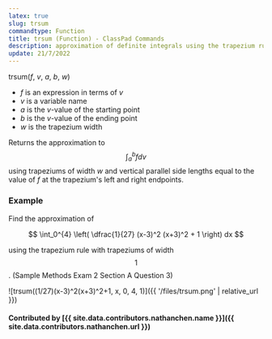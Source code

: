 ```yaml
---
latex: true
slug: trsum
commandtype: Function
title: trsum (Function) - ClassPad Commands
description: approximation of definite integrals using the trapezium rule
update: 21/7/2022
---
```


trsum(*f*, *v*, *a*, *b*, *w*)

- *f* is an expression in terms of *v*
- *v* is a variable name
- *a* is the *v*-value of the starting point
- *b* is the *v*-value of the ending point
- *w* is the trapezium width

Returns the approximation to $$ \int_a^b f dv $$ using trapeziums of width *w* and vertical parallel side lengths equal to the value of *f* at the trapezium's left and right endpoints.

### Example

Find the approximation of

$$ \int_0^{4} \left( \dfrac{1}{27} (x-3)^2 (x+3)^2 + 1 \right) dx $$

using the trapezium rule with trapeziums of width $$ 1 $$. (Sample Methods Exam 2 Section A Question 3)

![trsum((1/27)(x-3)^2(x+3)^2+1, x, 0, 4, 1)]({{ '/files/trsum.png' | relative_url }})

#### Contributed by [{{ site.data.contributors.nathanchen.name }}]({{ site.data.contributors.nathanchen.url }})
